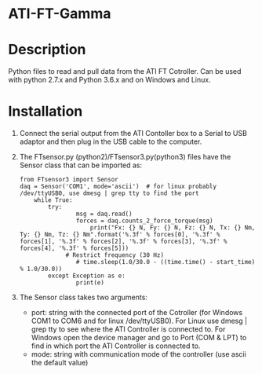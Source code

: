 # ATI-FT-Gamma

# Description
Python files to read and pull data from the ATI FT Cotroller. Can be used with python 2.7.x and Python 3.6.x and on Windows and Linux.

# Installation

1. Connect the serial output from the ATI Contoller box to a Serial to USB adaptor and then plug in the USB cable to the computer.

2. The FTsensor.py (python2)/FTsensor3.py(python3) files have the Sensor class that can be imported as:
	```
	from FTsensor3 import Sensor
	daq = Sensor('COM1', mode='ascii')  # for linux probably /dev/ttyUSB0, use dmesg | grep tty to find the port
    	while True:
        	try:
            		msg = daq.read()
            		forces = daq.counts_2_force_torque(msg)
            			print("Fx: {} N, Fy: {} N, Fz: {} N, Tx: {} Nm, Ty: {} Nm, Tz: {} Nm".format('%.3f' % forces[0], '%.3f' % forces[1], '%.3f' % forces[2], '%.3f' % forces[3], '%.3f' % forces[4], '%.3f' % forces[5]))
           		 # Restrict frequency (30 Hz)
            		# time.sleep(1.0/30.0 - ((time.time() - start_time) % 1.0/30.0))
        	except Exception as e:
            		print(e)
	```
3. The Sensor class takes two arguments:
	- port: string with the connected port of the Cotroller (for Windows COM1 to COM6 and for linux /dev/ttyUSB0).
	For Linux use dmesg | grep tty to see where the ATI Controller is connected to. For Windows open the device manager and go to Port (COM & LPT) to find in which port the  ATI Controller is connected to.
	- mode: string with communication mode of the controller (use ascii the default value)
